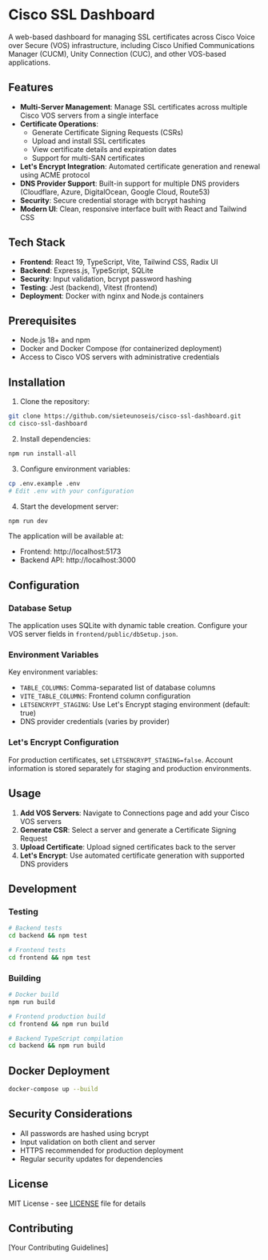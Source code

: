 # Cisco SSL Dashboard

A web-based dashboard for managing SSL certificates across Cisco Voice over Secure (VOS) infrastructure, including Cisco Unified Communications Manager (CUCM), Unity Connection (CUC), and other VOS-based applications.

## Features

- **Multi-Server Management**: Manage SSL certificates across multiple Cisco VOS servers from a single interface
- **Certificate Operations**: 
  - Generate Certificate Signing Requests (CSRs)
  - Upload and install SSL certificates
  - View certificate details and expiration dates
  - Support for multi-SAN certificates
- **Let's Encrypt Integration**: Automated certificate generation and renewal using ACME protocol
- **DNS Provider Support**: Built-in support for multiple DNS providers (Cloudflare, Azure, DigitalOcean, Google Cloud, Route53)
- **Security**: Secure credential storage with bcrypt hashing
- **Modern UI**: Clean, responsive interface built with React and Tailwind CSS

## Tech Stack

- **Frontend**: React 19, TypeScript, Vite, Tailwind CSS, Radix UI
- **Backend**: Express.js, TypeScript, SQLite
- **Security**: Input validation, bcrypt password hashing
- **Testing**: Jest (backend), Vitest (frontend)
- **Deployment**: Docker with nginx and Node.js containers

## Prerequisites

- Node.js 18+ and npm
- Docker and Docker Compose (for containerized deployment)
- Access to Cisco VOS servers with administrative credentials

## Installation

1. Clone the repository:
```bash
git clone https://github.com/sieteunoseis/cisco-ssl-dashboard.git
cd cisco-ssl-dashboard
```

2. Install dependencies:
```bash
npm run install-all
```

3. Configure environment variables:
```bash
cp .env.example .env
# Edit .env with your configuration
```

4. Start the development server:
```bash
npm run dev
```

The application will be available at:
- Frontend: http://localhost:5173
- Backend API: http://localhost:3000

## Configuration

### Database Setup

The application uses SQLite with dynamic table creation. Configure your VOS server fields in `frontend/public/dbSetup.json`.

### Environment Variables

Key environment variables:
- `TABLE_COLUMNS`: Comma-separated list of database columns
- `VITE_TABLE_COLUMNS`: Frontend column configuration
- `LETSENCRYPT_STAGING`: Use Let's Encrypt staging environment (default: true)
- DNS provider credentials (varies by provider)

### Let's Encrypt Configuration

For production certificates, set `LETSENCRYPT_STAGING=false`. Account information is stored separately for staging and production environments.

## Usage

1. **Add VOS Servers**: Navigate to Connections page and add your Cisco VOS servers
2. **Generate CSR**: Select a server and generate a Certificate Signing Request
3. **Upload Certificate**: Upload signed certificates back to the server
4. **Let's Encrypt**: Use automated certificate generation with supported DNS providers

## Development

### Testing
```bash
# Backend tests
cd backend && npm test

# Frontend tests
cd frontend && npm test
```

### Building
```bash
# Docker build
npm run build

# Frontend production build
cd frontend && npm run build

# Backend TypeScript compilation
cd backend && npm run build
```

## Docker Deployment

```bash
docker-compose up --build
```

## Security Considerations

- All passwords are hashed using bcrypt
- Input validation on both client and server
- HTTPS recommended for production deployment
- Regular security updates for dependencies

## License

MIT License - see [LICENSE](LICENSE) file for details

## Contributing

[Your Contributing Guidelines]